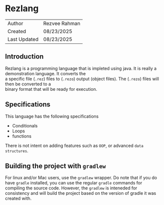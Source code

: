 # Rezlang

|                |                 |
|----------------|-----------------|
|  Author        |  Rezvee Rahman  |
|  Created       |     08/23/2025  |
|  Last Updated  |    08/23/2025   |

## Introduction

Rezlang is a programming language that is impleted using java. It is really a demonstration language. It converts the \
a specific file (`.rez`) files to (`.rezo`) output (object files). The (`.rezo`) files will then be converted to a \
binary format that will be ready for execution.

## Specifications

This language has the following specifications

- Conditionals
- Loops
- functions

There is not intent on adding features such as `OOP`, or advanced `data structures`.

## Building the project with `gradlew`
For linux and/or Mac users, use the `gradlew` wrapper. Do note that if you do have `gradle` installed, you can use the
regular `gradle` commands for compiling the source code. However, the `gradlew` is inteneded for consistency and will
build the project based on the version of gradle it was created with.